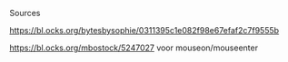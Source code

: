 Sources


https://bl.ocks.org/bytesbysophie/0311395c1e082f98e67efaf2c7f9555b


https://bl.ocks.org/mbostock/5247027
voor mouseon/mouseenter
